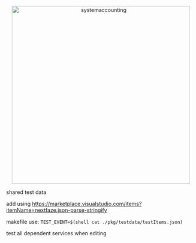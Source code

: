 <p align="center">
  <a href="http://www.systemaccounting.org/" target="_blank"><img width="475" alt="systemaccounting" src="https://user-images.githubusercontent.com/12200465/37568924-06f05d08-2a99-11e8-8891-60f373b33421.png"></a>
</p>

shared test data

add using https://marketplace.visualstudio.com/items?itemName=nextfaze.json-parse-stringify

makefile use: `TEST_EVENT=$(shell cat ./pkg/testdata/testItems.json)`

test all dependent services when editing